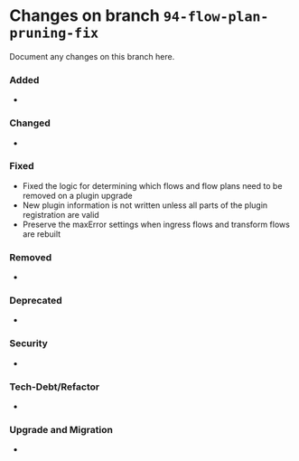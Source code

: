 # Changes on branch `94-flow-plan-pruning-fix`
Document any changes on this branch here.
### Added
- 

### Changed
- 

### Fixed
- Fixed the logic for determining which flows and flow plans need to be removed on a plugin upgrade
- New plugin information is not written unless all parts of the plugin registration are valid
- Preserve the maxError settings when ingress flows and transform flows are rebuilt 

### Removed
- 

### Deprecated
- 

### Security
- 

### Tech-Debt/Refactor
- 

### Upgrade and Migration
- 
